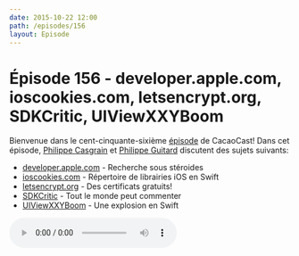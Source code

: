 ```yaml
---
date: 2015-10-22 12:00
path: /episodes/156
layout: Episode
---
```

# Épisode 156 - developer.apple.com, ioscookies.com, letsencrypt.org, SDKCritic, UIViewXXYBoom
<p>Bienvenue dans le cent-cinquante-sixième <a href="https://archive.org/download/cacaocast/cacaocast_156.mp3" title="CacaoCast Episode 156">épisode</a> de CacaoCast! Dans cet épisode, <a href="http://www.twitter.com/philippec" title="Philippe Casgrain sur Twitter">Philippe Casgrain</a> et <a href="http://www.twitter.com/philippeguitard" title="Philippe Guitard sur Twitter">Philippe Guitard</a> discutent des sujets suivants:</p>
<ul><li><a href="https://developer.apple.com/search/?q=bird&amp;type=Videos" title="developer.apple.com">developer.apple.com</a> - Recherche sous stéroides</li>
<li><a href="http://www.ioscookies.com" title="ioscookies.com">ioscookies.com</a> - Répertoire de librairies iOS en Swift</li>
<li><a href="https://letsencrypt.org" title="letsencrypt.org">letsencrypt.org</a> - Des certificats gratuits!</li>
<li><a href="http://www.sdkcritic.com/" title="SDKCritic">SDKCritic</a> - Tout le monde peut commenter</li>
<li><a href="https://github.com/xxycode/UIViewXXYBoom" title="UIViewXXYBoom">UIViewXXYBoom</a> - Une explosion en Swift</li>
</ul>
<p><audio controls><source src="https://archive.org/download/cacaocast/cacaocast_156.mp3" type="audio/mpeg"><source src="https://archive.org/download/cacaocast/cacaocast_156.mp3" type="audio/mp4">Votre navigateur ne supporte pas l'élément audio / Your browser does not support the audio element.</audio></p>
